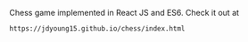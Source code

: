 Chess game implemented in React JS and ES6. Check it out at 

    https://jdyoung15.github.io/chess/index.html
